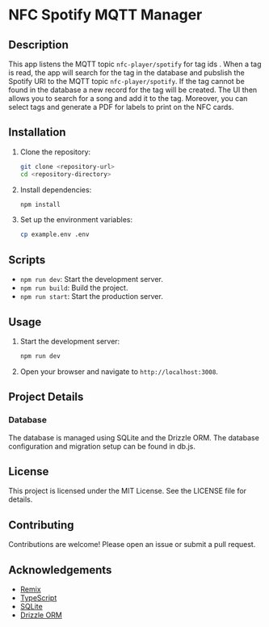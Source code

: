# NFC Spotify MQTT Manager

## Description

This app listens the MQTT topic `nfc-player/spotify` for tag ids . When a tag is read, the app will search for the tag in the database and pubslish the Spotify URI to the MQTT topic `nfc-player/spotify`. If the tag cannot be found in the database a new record for the tag will be created. The UI then allows you to search for a song and add it to the tag. Moreover, you can select tags and generate a PDF for labels to print on the NFC cards.

## Installation

1. Clone the repository:

   ```sh
   git clone <repository-url>
   cd <repository-directory>
   ```

2. Install dependencies:

   ```sh
   npm install
   ```

3. Set up the environment variables:
   ```sh
   cp example.env .env
   ```

## Scripts

- `npm run dev`: Start the development server.
- `npm run build`: Build the project.
- `npm run start`: Start the production server.

## Usage

1. Start the development server:

   ```sh
   npm run dev
   ```

2. Open your browser and navigate to `http://localhost:3008`.

## Project Details

### Database

The database is managed using SQLite and the Drizzle ORM. The database configuration and migration setup can be found in db.js.

## License

This project is licensed under the MIT License. See the LICENSE file for details.

## Contributing

Contributions are welcome! Please open an issue or submit a pull request.

## Acknowledgements

- [Remix](https://remix.run/)
- [TypeScript](https://www.typescriptlang.org/)
- [SQLite](https://www.sqlite.org/)
- [Drizzle ORM](https://github.com/drizzle-team/drizzle-orm)
